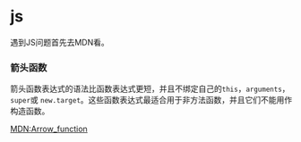 # js

遇到JS问题首先去MDN看。

### 箭头函数

箭头函数表达式的语法比函数表达式更短，并且不绑定自己的`this`，`arguments`，`super`或 `new.target`。这些函数表达式最适合用于非方法函数，并且它们不能用作构造函数。

[MDN:Arrow_function](https://developer.mozilla.org/zh-CN/docs/Web/JavaScript/Reference/Functions/Arrow_functions)
